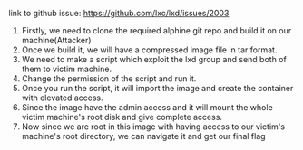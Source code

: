 link to github issue: https://github.com/lxc/lxd/issues/2003
1. Firstly, we need to clone the required alphine git repo and build it on our machine(Attacker) <br>
2. Once we build it, we will have a compressed image file in tar format. <br>
3. We need to make a script which exploit the lxd group and send both of them to victim machine. <br>
4. Change the permission of the script and run it. <br>
5. Once you run the script, it will import the image and create the container with elevated access. <br>
6. Since the image have the admin access and it will mount the whole victim machine's root disk and give complete access. <br> 
7. Now since we are root in this image with having access to our victim's machine's root directory, we can navigate it and get our final flag <br>
